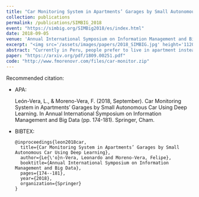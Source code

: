```yaml
---
title: "Car Monitoring System in Apartments’ Garages by Small Autonomous Car Using Deep Learning"
collection: publications
permalink: /publications/SIMBIG_2018
event: "https://simbig.org/SIMBig2018/es/index.html"
date: 2018-09-05
venue: 'Annual International Symposium on Information Management and Big Data (SIMBIG), Lima - Peru'
excerpt: "<img src='/assets/images/papers/2018_SIMBIG.jpg' height='1120' width='520'>"
abstract: "Currently in Peru, people prefer to live in apartment instead of houses but in some cases there are troubles with belongings between tenants who leave their stuffs in parking lots. For that, the use of an intelligent mobile mini-robot is proposed to implement a monitoring system of objects, such as cars in an underground garage inside a building using deep learning models in order to solve problems of theft of belongings. In addition, the small robot presents an indoor location system through the use of beacons that allow us to identify the position of the parking lot corresponding to each tenant of the building during the route of the robot."
paper: "https://arxiv.org/pdf/1809.00251.pdf"
code: "http://www.fmorenovr.com/files/car-monitor.zip"
---
```


Recommended citation:

* APA:

  León-Vera, L., & Moreno-Vera, F. (2018, September). Car Monitoring System in Apartments’ Garages by Small Autonomous Car Using Deep Learning. In Annual International Symposium on Information Management and Big Data (pp. 174-181). Springer, Cham.

* BIBTEX:

      @inproceedings{leon2018car,
        title={Car Monitoring System in Apartments’ Garages by Small Autonomous Car Using Deep Learning},
        author={Le{\'o}n-Vera, Leonardo and Moreno-Vera, Felipe},
        booktitle={Annual International Symposium on Information Management and Big Data},
        pages={174--181},
        year={2018},
        organization={Springer}
      }

